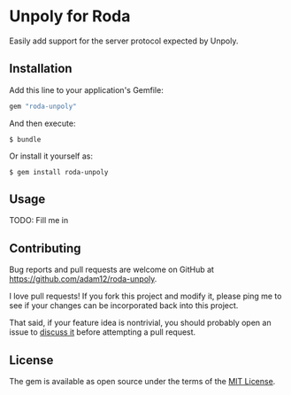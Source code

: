 # Unpoly for Roda

Easily add support for the server protocol expected by Unpoly.

## Installation

Add this line to your application's Gemfile:

```ruby
gem "roda-unpoly"
```

And then execute:

    $ bundle

Or install it yourself as:

    $ gem install roda-unpoly

## Usage

TODO: Fill me in

## Contributing

Bug reports and pull requests are welcome on GitHub at https://github.com/adam12/roda-unpoly.

I love pull requests! If you fork this project and modify it, please ping me to see
if your changes can be incorporated back into this project.

That said, if your feature idea is nontrivial, you should probably open an issue to
[discuss it](http://www.igvita.com/2011/12/19/dont-push-your-pull-requests/)
before attempting a pull request.

## License

The gem is available as open source under the terms of the [MIT License](http://opensource.org/licenses/MIT).
